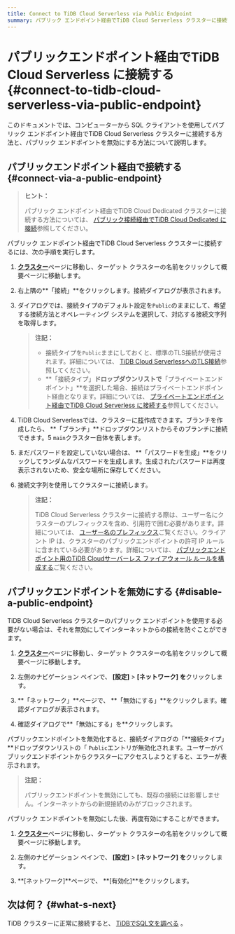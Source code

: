 ```yaml
---
title: Connect to TiDB Cloud Serverless via Public Endpoint
summary: パブリック エンドポイント経由でTiDB Cloud Serverless クラスターに接続する方法を学習します。
---
```


# パブリックエンドポイント経由でTiDB Cloud Serverless に接続する {#connect-to-tidb-cloud-serverless-via-public-endpoint}

このドキュメントでは、コンピューターから SQL クライアントを使用してパブリック エンドポイント経由でTiDB Cloud Serverless クラスターに接続する方法と、パブリック エンドポイントを無効にする方法について説明します。

## パブリックエンドポイント経由で接続する {#connect-via-a-public-endpoint}

> **ヒント：**
>
> パブリック エンドポイント経由でTiDB Cloud Dedicated クラスターに接続する方法については、 [パブリック接続経由でTiDB Cloud Dedicated に接続](/tidb-cloud/connect-via-standard-connection.md)参照してください。

パブリック エンドポイント経由でTiDB Cloud Serverless クラスターに接続するには、次の手順を実行します。

1.  [**クラスター**](https://tidbcloud.com/project/clusters)ページに移動し、ターゲット クラスターの名前をクリックして概要ページに移動します。

2.  右上隅の**「接続」**をクリックします。接続ダイアログが表示されます。

3.  ダイアログでは、接続タイプのデフォルト設定を`Public`のままにして、希望する接続方法とオペレーティング システムを選択して、対応する接続文字列を取得します。

    > **注記：**
    >
    > -   接続タイプを`Public`ままにしておくと、標準のTLS接続が使用されます。詳細については、 [TiDB Cloud ServerlessへのTLS接続](/tidb-cloud/secure-connections-to-serverless-clusters.md)参照してください。
    > -   **「接続タイプ」**ドロップダウンリストで**「プライベートエンドポイント」**を選択した場合、接続はプライベートエンドポイント経由となります。詳細については、 [プライベートエンドポイント経由でTiDB Cloud Serverless に接続する](/tidb-cloud/set-up-private-endpoint-connections-serverless.md)参照してください。

4.  TiDB Cloud Serverlessでは、クラスターに[枝](/tidb-cloud/branch-overview.md)作成できます。ブランチを作成したら、 **「ブランチ」**ドロップダウンリストからそのブランチに接続できます。5 `main`クラスター自体を表します。

5.  まだパスワードを設定していない場合は、 **「パスワードを生成」**をクリックしてランダムなパスワードを生成します。生成されたパスワードは再度表示されないため、安全な場所に保存してください。

6.  接続文字列を使用してクラスターに接続します。

    > **注記：**
    >
    > TiDB Cloud Serverless クラスターに接続する際は、ユーザー名にクラスターのプレフィックスを含め、引用符で囲む必要があります。詳細については、 [ユーザー名のプレフィックス](/tidb-cloud/select-cluster-tier.md#user-name-prefix)ご覧ください。クライアント IP は、クラスターのパブリックエンドポイントの許可 IP ルールに含まれている必要があります。詳細については、 [パブリックエンドポイント用のTiDB Cloudサーバーレス ファイアウォール ルールを構成する](/tidb-cloud/configure-serverless-firewall-rules-for-public-endpoints.md)ご覧ください。

## パブリックエンドポイントを無効にする {#disable-a-public-endpoint}

TiDB Cloud Serverless クラスターのパブリック エンドポイントを使用する必要がない場合は、それを無効にしてインターネットからの接続を防ぐことができます。

1.  [**クラスター**](https://tidbcloud.com/project/clusters)ページに移動し、ターゲット クラスターの名前をクリックして概要ページに移動します。

2.  左側のナビゲーション ペインで、 **[設定]** &gt; **[ネットワーク] を**クリックします。

3.  **「ネットワーク」**ページで、 **「無効にする」**をクリックします。確認ダイアログが表示されます。

4.  確認ダイアログで**「無効にする」を**クリックします。

パブリックエンドポイントを無効化すると、接続ダイアログの「**接続タイプ」**ドロップダウンリストの「 `Public`エントリが無効化されます。ユーザーがパブリックエンドポイントからクラスターにアクセスしようとすると、エラーが表示されます。

> **注記：**
>
> パブリックエンドポイントを無効にしても、既存の接続には影響しません。インターネットからの新規接続のみがブロックされます。

パブリック エンドポイントを無効にした後、再度有効にすることができます。

1.  [**クラスター**](https://tidbcloud.com/project/clusters)ページに移動し、ターゲット クラスターの名前をクリックして概要ページに移動します。

2.  左側のナビゲーション ペインで、 **[設定]** &gt; **[ネットワーク] を**クリックします。

3.  **[ネットワーク]**ページで、 **[有効化]**をクリックします。

## 次は何？ {#what-s-next}

TiDB クラスターに正常に接続すると、 [TiDBでSQL文を調べる](/basic-sql-operations.md) 。
